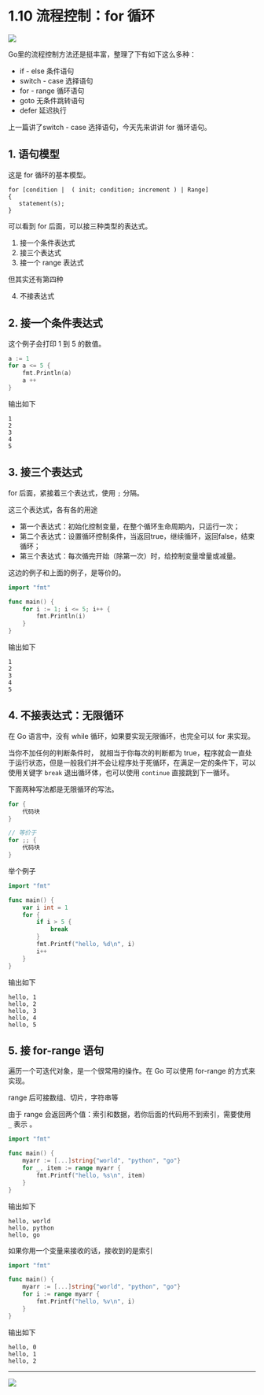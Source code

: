 # 1.10 流程控制：for 循环

![](http://image.iswbm.com/20200607145423.png)

Go里的流程控制方法还是挺丰富，整理了下有如下这么多种：

- if - else 条件语句
- switch - case 选择语句
- for - range 循环语句
- goto 无条件跳转语句
- defer 延迟执行

上一篇讲了switch - case 选择语句，今天先来讲讲 for  循环语句。

## 1. 语句模型

这是 for 循环的基本模型。

```
for [condition |  ( init; condition; increment ) | Range]
{
   statement(s);
}
```

可以看到 for 后面，可以接三种类型的表达式。

1. 接一个条件表达式
2. 接三个表达式
3. 接一个 range 表达式

但其实还有第四种

4.  不接表达式

## 2. 接一个条件表达式

这个例子会打印 1 到 5 的数值。

```go
a := 1
for a <= 5 {
	fmt.Println(a)
	a ++ 
}
```

输出如下

```
1
2
3
4
5
```



## 3. 接三个表达式

for 后面，紧接着三个表达式，使用 `;` 分隔。

这三个表达式，各有各的用途

- 第一个表达式：初始化控制变量，在整个循环生命周期内，只运行一次；
- 第二个表达式：设置循环控制条件，当返回true，继续循环，返回false，结束循环；
- 第三个表达式：每次循完开始（除第一次）时，给控制变量增量或减量。

这边的例子和上面的例子，是等价的。

```go
import "fmt"

func main() {
    for i := 1; i <= 5; i++ {
        fmt.Println(i)
    }
}
```

输出如下 

```
1
2
3
4
5
```



## 4. 不接表达式：无限循环

在 Go 语言中，没有 while 循环，如果要实现无限循环，也完全可以 for 来实现。

当你不加任何的判断条件时， 就相当于你每次的判断都为 true，程序就会一直处于运行状态，但是一般我们并不会让程序处于死循环，在满足一定的条件下，可以使用关键字 `break` 退出循环体，也可以使用 `continue` 直接跳到下一循环。

下面两种写法都是无限循环的写法。

```go
for {
    代码块
}

// 等价于
for ;; {
    代码块
}
```

举个例子

```go
import "fmt"

func main() {
	var i int = 1
	for {
		if i > 5 {
			break
		}
		fmt.Printf("hello, %d\n", i)
		i++
	}
}
```

输出如下

```
hello, 1
hello, 2
hello, 3
hello, 4
hello, 5
```



## 5. 接 for-range 语句

遍历一个可迭代对象，是一个很常用的操作。在 Go 可以使用 for-range 的方式来实现。

range 后可接数组、切片，字符串等

由于 range 会返回两个值：索引和数据，若你后面的代码用不到索引，需要使用 `_` 表示 。

```go
import "fmt"

func main() {
	myarr := [...]string{"world", "python", "go"}
	for _, item := range myarr {
		fmt.Printf("hello, %s\n", item)
	}
}
```

输出如下

```
hello, world
hello, python
hello, go
```

如果你用一个变量来接收的话，接收到的是索引

```go
import "fmt"

func main() {
	myarr := [...]string{"world", "python", "go"}
	for i := range myarr {
		fmt.Printf("hello, %v\n", i)
	}
}
```

输出如下

```
hello, 0
hello, 1
hello, 2
```



---

![](http://image.iswbm.com/20200607174235.png)